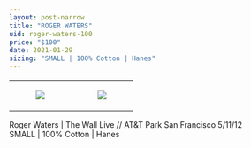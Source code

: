 ```yaml
---
layout: post-narrow
title: "ROGER WATERS"
uid: roger-waters-100
price: "$100"
date: 2021-01-29
sizing: "SMALL | 100% Cotton | Hanes"
---
```




<table style="width:100%;"><tr><td style="vertical-align:top;">
      <figure class="tmblr-full" data-orig-height="2048" data-orig-width="1365" data-orig-src="https://concertshirts.netlify.app/shirts/0530/0530-01.jpg"><img src="https://64.media.tumblr.com/5a11843ac4945ab3a68cd72e4af34122/88e00a8e5e23dc0e-16/s540x810/2dda6309498cdded3671188502acb98bc347a92d.jpg" data-orig-height="2048" data-orig-width="1365" data-orig-src="https://concertshirts.netlify.app/shirts/0530/0530-01.jpg"/></figure></td>
    <td style="vertical-align:top;">
      <figure class="tmblr-full" data-orig-height="2048" data-orig-width="1365" data-orig-src="https://concertshirts.netlify.app/shirts/0530/0530-02.jpg"><img src="https://64.media.tumblr.com/6b1c1a865b681c80b34d30f50dc0e065/88e00a8e5e23dc0e-66/s540x810/594520f06f5d300820921153ddd7bcb74dff6465.jpg" data-orig-height="2048" data-orig-width="1365" data-orig-src="https://concertshirts.netlify.app/shirts/0530/0530-02.jpg"/></figure></td>
  </tr></table><p>
  Roger Waters | The Wall Live // AT&amp;T Park San Francisco 5/11/12<br/>SMALL | 100% Cotton | Hanes
</p>
